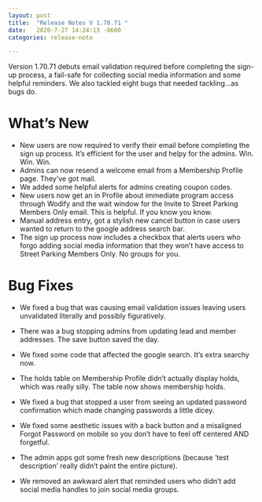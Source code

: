 ```yaml
---
layout: post
title:  "Release Notes V 1.70.71 "
date:   2020-7-27 14:24:13 -0600
categories: release-note

---
```

Version 1.70.71 debuts email validation required before completing the sign-up process, a fail-safe for collecting social media information and some helpful reminders. We also tackled eight bugs that needed tackling...as bugs do. 

# What’s New
- New users are now required to verify their email before completing the sign up process. It’s efficient for the user and helpy for the admins. Win. Win. Win. 
- Admins can now resend a welcome email from a Membership Profile page. They’ve got mail. 
- We added some helpful alerts for admins creating coupon codes. 
- New users now get an in Profile about immediate program access through Wodify and the wait window for the Invite to Street Parking Members Only email. This is helpful. If you know you know.
- Manual address entry, got a stylish new cancel button in case users wanted to return to the google address search bar.
- The sign up process now includes a checkbox that alerts users who forgo adding social media information that they won’t have access to Street Parking Members Only. No groups for you.


# Bug Fixes
- We fixed a bug that was causing email validation issues leaving users unvalidated literally and possibly figuratively.

- There was a bug stopping admins from updating lead and member addresses. The save button saved the day. 

- We fixed some code that affected the google search. It’s extra searchy now. 

- The holds table on Membership Profile didn’t actually display holds, which was really silly. The table now shows membership holds.

- We fixed a bug that stopped a user from seeing an updated password confirmation which made changing passwords a little dicey. 

- We fixed some aesthetic issues with a back button and a misaligned Forgot Password on mobile so you don’t have to feel off centered AND forgetful. 

- The admin apps got some fresh new descriptions (because ‘test description’ really didn’t paint the entire picture).

- We removed an awkward alert that reminded users who didn’t add social media handles to join social media groups.

